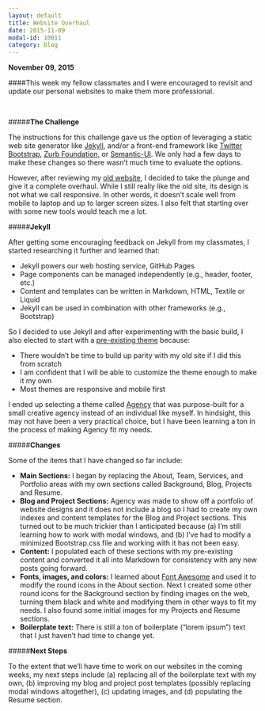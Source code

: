 ```yaml
---
layout: default
title: Website Overhaul
date: 2015-11-09
modal-id: 10011
category: blog
---
```


**November 09, 2015**

####This week my fellow classmates and I were encouraged to revisit and update our personal websites to make them more professional.

<br>

#####**The Challenge**

The instructions for this challenge gave us the option of leveraging a static web site generator like <a href="http://jekyllrb.com/">Jekyll</a>, and/or a front-end framework like <a href="http://getbootstrap.com/">Twitter Bootstrap</a>, <a href="http://foundation.zurb.com/">Zurb Foundation</a>, or <a href="http://semantic-ui.com/">Semantic-UI</a>. We only had a few days to make these changes so there wasn’t much time to evaluate the options.

However, after reviewing my <a href="https://larsjx.github.io/lej/">old website</a>, I decided to take the plunge and give it a complete overhaul. While I still really like the old site, its design is not what we call responsive. In other words, it doesn’t scale well from mobile to laptop and up to larger screen sizes. I also felt that starting over with some new tools would teach me a lot.

#####**Jekyll**

After getting some encouraging feedback on Jekyll from my classmates, I started researching it further and learned that:

  * Jekyll powers our web hosting service, GitHub Pages
  * Page components can be managed independently (e.g., header, footer, etc.)
  * Content and templates can be written in Markdown, HTML, Textile or Liquid
  * Jekyll can be used in combination with other frameworks (e.g., Bootstrap)

So I decided to use Jekyll and after experimenting with the basic build, I also elected to start with a <a href="http://jekyllthemes.org/">pre-existing theme</a> because:

  * There wouldn’t be time to build up parity with my old site if I did this from scratch
  * I am confident that I will be able to customize the theme enough to make it my own
  * Most themes are responsive and mobile first

I ended up selecting a theme called <a href="http://jekyllthemes.org/themes/agency/">Agency</a> that was purpose-built for a small creative agency instead of an individual like myself. In hindsight, this may not have been a very practical choice, but I have been learning a ton in the process of making Agency fit my needs.

#####**Changes**

Some of the items that I have changed so far include:

  * **Main Sections:** I began by replacing the About, Team, Services, and Portfolio areas with my own sections called Background, Blog, Projects and Resume.
  * **Blog and Project Sections:** Agency was made to show off a portfolio of website designs and it does not include a blog so I had to create my own indexes and content templates for the Blog and Project sections. This turned out to be much trickier than I anticipated because (a) I’m still learning how to work with modal windows, and (b) I’ve had to modify a minimized Bootstrap.css file and working with it has not been easy.
  * **Content:** I populated each of these sections with my pre-existing content and converted it all into Markdown for consistency with any new posts going forward.
  * **Fonts, images, and colors:** I learned about <a href="https://fortawesome.github.io/Font-Awesome/">Font Awesome</a> and used it to modify the round icons in the About section. Next I created some other round icons for the Background section by finding images on the web, turning them black and white and modifying them in other ways to fit my needs. I also found some initial images for my Projects and Resume sections.
  * **Boilerplate text:** There is still a ton of boilerplate (“lorem ipsum”) text that I just haven’t had time to change yet.

#####**Next Steps**

To the extent that we’ll have time to work on our websites in the coming weeks, my next steps include (a) replacing all of the boilerplate text with my own, (b) improving my blog and project post templates (possibly replacing modal windows altogether), (c) updating images, and (d) populating the Resume section.
